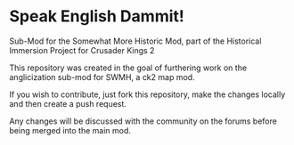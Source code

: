 Speak English Dammit!
===

Sub-Mod for the Somewhat More Historic Mod, part of the Historical Immersion Project for Crusader Kings 2

This repository was created in the goal of furthering work on the anglicization sub-mod for SWMH, a ck2 map mod.

If you wish to contribute, just fork this repository, make the changes locally and then create a push request.

Any changes will be discussed with the community on the forums before being merged into the main mod.
